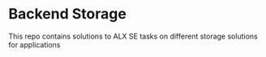 # Backend Storage
This repo contains solutions to ALX SE tasks on different storage solutions for applications